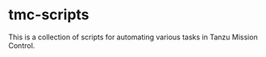 # tmc-scripts

This is a collection of scripts for automating various tasks in Tanzu Mission Control.
